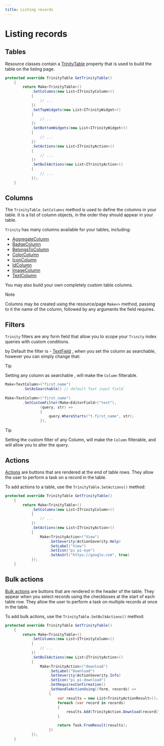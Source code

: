 ```yaml
---
title: Listing records 
---
```


# Listing records

## Tables

Resource classes contain a [TrinityTable](~/api/AbanoubNassem.Trinity.Components.TrinityTable.yml) property that is used
to build the table on the listing page.

```csharp
protected override TrinityTable GetTrinityTable()
    {
        return Make<TrinityTable>()
            .SetColumns(new List<ITrinityColumn>()
            {
                // ...
            })
            .SetTopWidgets(new List<ITrinityWidget>()
            {
                // ...
            })
            .SetBottomWidgets(new List<ITrinityWidget>()
            {
                // ...
            })
            .SetActions(new List<ITrinityAction>()
            {
                // ...
            })
            .SetBulkActions(new List<ITrinityAction>()
            {
                // ...
            });
    }
```

## Columns

The `TrinityTable.SetColumns` method is used to define the columns in your table. It is a list of column objects, in the
order they should appear in your table.

`Trinity` has many columns available for your tables, including:

- [AggregateColumn](./columns/aggregate-column.md)
- [BadgeColumn](./columns/badge-column.md)
- [BelongsToColumn](./columns/belongs-to-column.md)
- [ColorColumn](./columns/color-column.md)
- [IconColumn](./columns/icon-column.md)
- [IdColumn](./columns/id-column.md)
- [ImageColumn](./columns/image-column.md)
- [TextColumn](./columns/text-column.md)

You may also build your own completely custom table columns.

> [!NOTE]
> Columns may be created using the resource/page `Make<>` method, passing to it the name of the column, followed by any arguments the field requires.

## Filters

`Trinity` filters are any form field that allow you to scope your `Trinity` index queries with custom conditions.

by Default the filter is - [TextField](../forms/fields/text-field.md) , when you set the column as searchable, however
you can simply change that:

> [!TIP]
> Setting any column as searchable , will make the `Column` filterable.

```csharp
Make<TextColumn>("first_name")
        .SetAsSearchable() // default Text input field
        
Make<TextColumn>("first_name")
        .SetCustomFilter(Make<EditorField>("test"),
                (query, str) =>
                {
                    query.WhereStarts("t.first_name", str);
                }),
```

> [!TIP]
> Setting the custom filter of any Column, will make the `Column` filterable, and will allow you to alter the query.

## Actions

[Actions](../actions) are buttons that are rendered at the end of table rows. They allow the user to perform a task on a
record in the table.

To add actions to a table, use the `TrinityTable.SetActions()` method:

```csharp
protected override TrinityTable GetTrinityTable()
    {
        return Make<TrinityTable>()
            .SetColumns(new List<ITrinityColumn>()
            {
                // ...
            })
            .SetActions(new List<ITrinityAction>()
            {
                Make<TrinityAction>("View")
                    .SetSeverity(ActionSeverity.Help)
                    .SetLabel("View")
                    .SetIcon("pi pi-eye")
                    .SetAsUrl("https://google.com", true)
            });
    }
```

## Bulk actions

[Bulk actions](../actions#bulk-actions) are buttons that are rendered in the header of the table. They appear when you
select records using the checkboxes at the start of each table row. They allow the user to perform a task on multiple
records at once in the table.

To add bulk actions, use the `TrinityTable.SetBulkActions()` method:

```csharp
protected override TrinityTable GetTrinityTable()
    {
        return Make<TrinityTable>()
            .SetColumns(new List<ITrinityColumn>()
            {
                // ...
            })
            .SetBulkActions(new List<ITrinityAction>()
            {
                Make<TrinityAction>("download")
                    .SetLabel("Download")
                    .SetSeverity(ActionSeverity.Info)
                    .SetIcon("pi pi-download")
                    .SetRequiresConfirmation()
                    .SetHandleActionUsing((form, records) =>
                    {
                        var results = new List<TrinityActionResult>();
                        foreach (var record in records)
                        {
                            results.Add(TrinityAction.Download(record["file_url"], record["file_name"]));
                        }

                        return Task.FromResult(results);
                    })
            });
    }
```